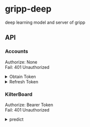 # gripp-deep
deep learning model and server of gripp

## API
### Accounts
Authorize: None  
Fail: 401 Unauthorized  

<details>
<summary>Obtain Token</summary>

url: accounts/token/obtain
- Request
  - username: string
  - password: string
- Response
  - access: string
  - token: string

access token lifetime: 5 min  
refresh token lifetime: 1 day
</details>
<details>

url: accounts/token/refresh
<summary>Refresh Token</summary>

- Request
  - refresh: string
- Response
  - access: string

access token lifetime: 5 min  

</details>

### KilterBoard
Authorize: Bearer Token  
Fail: 401 Unauthorized


<details>
<summary>predict</summary>

- Request
  - video_url: string
  - title: string
  - degree: int
  - difficulty: degree
- Response
  - success: bool
  - startTime: str
  - endTime: str

</details>